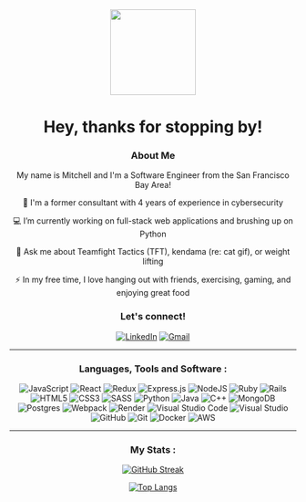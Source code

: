 <div id="header" align="center">
  <img src="https://media2.giphy.com/media/58I4kiYhb49hPLOUgB/200w.webp?cid=ecf05e47j9akgy4mqaak1z1cjjdizm23rvuui0tn5iyi329i&ep=v1_stickers_search&rid=200w.webp&ct=s" width="150"/>
  <h1>Hey, thanks for stopping by!</h1>

### About Me

My name is Mitchell and I'm a Software Engineer from the San Francisco Bay Area!

 📒  I'm a former consultant with 4 years of experience in cybersecurity

 💻  I’m currently working on full-stack web applications and brushing up on Python

 💬  Ask me about Teamfight Tactics (TFT), kendama (re: cat gif), or weight lifting

 ⚡  In my free time, I love hanging out with friends, exercising, gaming, and enjoying great food


### Let's connect!
  
<a href="https://www.linkedin.com/in/mitchellkchan/">![LinkedIn](https://img.shields.io/badge/LinkedIn-0077B5?style=for-the-badge&logo=linkedin&logoColor=white)</a>
<a href="mailto:mitchellkchan@gmail.com">![Gmail](https://img.shields.io/badge/Gmail-D14836?style=for-the-badge&logo=gmail&logoColor=white)</a>

---

### Languages, Tools and Software :

![JavaScript](https://img.shields.io/badge/javascript-%23323330.svg?style=for-the-badge&logo=javascript&logoColor=%23F7DF1E) 
![React](https://img.shields.io/badge/react-%2320232a.svg?style=for-the-badge&logo=react&logoColor=%2361DAFB) 
![Redux](https://img.shields.io/badge/redux-%23593d88.svg?style=for-the-badge&logo=redux&logoColor=white)
![Express.js](https://img.shields.io/badge/express.js-%23404d59.svg?style=for-the-badge&logo=express&logoColor=%2361DAFB) 
![NodeJS](https://img.shields.io/badge/node.js-%2343853D.svg?style=for-the-badge&logo=node.js&logoColor=white) 
![Ruby](https://img.shields.io/badge/ruby-%23CC342D.svg?style=for-the-badge&logo=ruby&logoColor=white) 
![Rails](https://img.shields.io/badge/rails-%23CC0000.svg?style=for-the-badge&logo=ruby-on-rails&logoColor=white) 
![HTML5](https://img.shields.io/badge/html5-%23E34F26.svg?style=for-the-badge&logo=html5&logoColor=white) 
![CSS3](https://img.shields.io/badge/css3-%231572B6.svg?style=for-the-badge&logo=css3&logoColor=white)
![SASS](https://img.shields.io/badge/SASS-hotpink.svg?style=for-the-badge&logo=SASS&logoColor=white)
![Python](https://img.shields.io/badge/python-3670A0?style=for-the-badge&logo=python&logoColor=ffdd54)
![Java](https://img.shields.io/badge/java-%23ED8B00.svg?style=for-the-badge&logo=openjdk&logoColor=white)
![C++](https://img.shields.io/badge/c++-%2300599C.svg?style=for-the-badge&logo=c%2B%2B&logoColor=white)
![MongoDB](https://img.shields.io/badge/MongoDB-%234ea94b.svg?style=for-the-badge&logo=mongodb&logoColor=white) 
![Postgres](https://img.shields.io/badge/postgres-%23316192.svg?style=for-the-badge&logo=postgresql&logoColor=white)
![Webpack](https://img.shields.io/badge/webpack-%238DD6F9.svg?style=for-the-badge&logo=webpack&logoColor=black)
![Render](https://img.shields.io/badge/Render-%46E3B7.svg?style=for-the-badge&logo=render&logoColor=white)
![Visual Studio Code](https://img.shields.io/badge/VisualStudioCode-0078d7.svg?style=for-the-badge&logo=visual-studio-code&logoColor=white) 
![Visual Studio](https://img.shields.io/badge/VisualStudio-5C2D91.svg?style=for-the-badge&logo=visual-studio&logoColor=white) 
![GitHub](https://img.shields.io/badge/github-%23121011.svg?style=for-the-badge&logo=github&logoColor=white)
![Git](https://img.shields.io/badge/git-%23F05033.svg?style=for-the-badge&logo=git&logoColor=white)
![Docker](https://img.shields.io/badge/docker-%230db7ed.svg?style=for-the-badge&logo=docker&logoColor=white)
![AWS](https://img.shields.io/badge/AWS-%23FF9900.svg?style=for-the-badge&logo=amazon-aws&logoColor=white) 

---

### My Stats :

[![GitHub Streak](http://github-readme-streak-stats.herokuapp.com?user=mitchellkchan&theme=dark&background=000000)](https://git.io/streak-stats)

[![Top Langs](https://github-readme-stats.vercel.app/api/top-langs/?username=mitchellkchan&layout=compact&theme=vision-friendly-dark)](https://github.com/anuraghazra/github-readme-stats)
